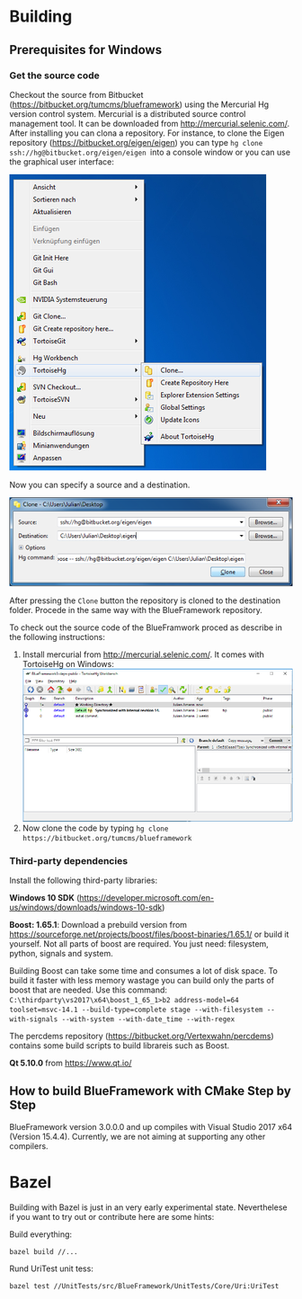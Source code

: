# Building

## Prerequisites for Windows

### Get the source code

Checkout the source from Bitbucket (https://bitbucket.org/tumcms/blueframework) using the Mercurial Hg version control system. Mercurial is a distributed source control management tool. It can be downloaded from http://mercurial.selenic.com/. After installing you can clona a repository. For instance, to clone the Eigen repository (https://bitbucket.org/eigen/eigen) you can type `hg clone ssh://hg@bitbucket.org/eigen/eigen `into a console window or you can use the graphical user interface:

![TortoiseHg](images/thgui.png)

Now you can specify a source and a destination.

![TortoiseHg](images/thgui2.png)

After pressing the ```Clone``` button the repository is cloned to the destination folder. Procede in the same way with the BlueFramework repository.

To check out the source code of the BlueFramwork proced as describe in the following instructions:

1. Install mercurial from http://mercurial.selenic.com/. It comes with TortoiseHg on Windows:
![TortoiseHg](images/thg.png)
2. Now clone the code by typing `hg clone https://bitbucket.org/tumcms/blueframework`

### Third-party dependencies

Install the following third-party libraries:

**Windows 10 SDK** (https://developer.microsoft.com/en-us/windows/downloads/windows-10-sdk)

**Boost: 1.65.1**: Download a prebuild version from https://sourceforge.net/projects/boost/files/boost-binaries/1.65.1/ or build it yourself. 
Not all parts of boost are required. You just need: filesystem, python, signals and system.

Building Boost can take some time and consumes a lot of disk space. To build it faster with less memory wastage you can build only the parts of boost that are needed. Use this command:
`C:\thirdparty\vs2017\x64\boost_1_65_1>b2 address-model=64 toolset=msvc-14.1 --build-type=complete stage --with-filesystem --with-signals --with-system --with-date_time --with-regex`

The percdems repository (https://bitbucket.org/Vertexwahn/percdems) contains some build scripts to build librareis such as Boost.

**Qt 5.10.0** from https://www.qt.io/

## How to build BlueFramework with CMake Step by Step

BlueFramework version 3.0.0.0 and up compiles with Visual Studio 2017 x64 (Version 15.4.4). Currently, we are not aiming at supporting any other compilers.

# Bazel

Building with Bazel is just in an very early experimental state. Neverthelese if you want to try out or contribute here are some hints:

Build everything:
```
bazel build //...
```

Rund UriTest unit tess:
```
bazel test //UnitTests/src/BlueFramework/UnitTests/Core/Uri:UriTest
```
